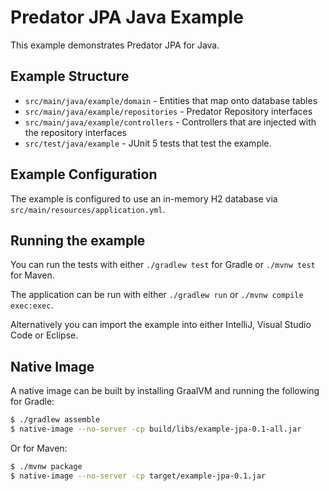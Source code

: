 # Predator JPA Java Example

This example demonstrates Predator JPA for Java.

## Example Structure

* `src/main/java/example/domain` - Entities that map onto database tables
* `src/main/java/example/repositories` - Predator Repository interfaces
* `src/main/java/example/controllers` - Controllers that are injected with the repository interfaces
* `src/test/java/example` - JUnit 5 tests that test the example.

## Example Configuration

The example is configured to use an in-memory H2 database via `src/main/resources/application.yml`.

## Running the example

You can run the tests with either `./gradlew test` for Gradle or `./mvnw test` for Maven.

The application can be run with either `./gradlew run` or `./mvnw compile exec:exec`. 

Alternatively you can import the example into either IntelliJ, Visual Studio Code or Eclipse.

## Native Image

A native image can be built by installing GraalVM and running the following for Gradle:

```bash
$ ./gradlew assemble 
$ native-image --no-server -cp build/libs/example-jpa-0.1-all.jar
```

Or for Maven:

```bash
$ ./mvnw package 
$ native-image --no-server -cp target/example-jpa-0.1.jar
```

 